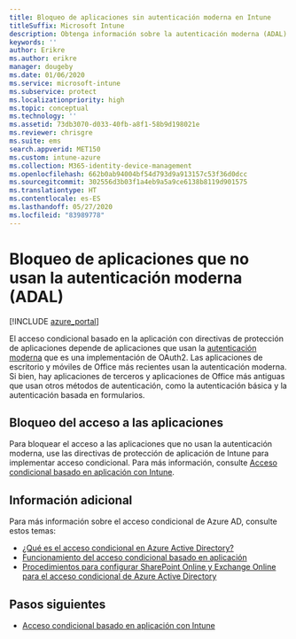 ```yaml
---
title: Bloqueo de aplicaciones sin autenticación moderna en Intune
titleSuffix: Microsoft Intune
description: Obtenga información sobre la autenticación moderna (ADAL) y de aplicaciones con Microsoft Intune.
keywords: ''
author: Erikre
ms.author: erikre
manager: dougeby
ms.date: 01/06/2020
ms.service: microsoft-intune
ms.subservice: protect
ms.localizationpriority: high
ms.topic: conceptual
ms.technology: ''
ms.assetid: 73db3070-d033-40fb-a8f1-58b9d198021e
ms.reviewer: chrisgre
ms.suite: ems
search.appverid: MET150
ms.custom: intune-azure
ms.collection: M365-identity-device-management
ms.openlocfilehash: 662b0ab94004bf54d793d9a913157c53f36d0dcc
ms.sourcegitcommit: 302556d3b03f1a4eb9a5a9ce6138b8119d901575
ms.translationtype: HT
ms.contentlocale: es-ES
ms.lasthandoff: 05/27/2020
ms.locfileid: "83989778"
---
```

# <a name="block-apps-that-dont-use-modern-authentication-adal"></a>Bloqueo de aplicaciones que no usan la autenticación moderna (ADAL)

[!INCLUDE [azure_portal](../includes/azure_portal.md)]

El acceso condicional basado en la aplicación con directivas de protección de aplicaciones depende de aplicaciones que usan la [autenticación moderna](https://support.office.com/article/Using-Office-365-modern-authentication-with-Office-clients-776c0036-66fd-41cb-8928-5495c0f9168a) que es una implementación de OAuth2. Las aplicaciones de escritorio y móviles de Office más recientes usan la autenticación moderna. Si bien, hay aplicaciones de terceros y aplicaciones de Office más antiguas que usan otros métodos de autenticación, como la autenticación básica y la autenticación basada en formularios.

## <a name="block-access-to-apps"></a>Bloqueo del acceso a las aplicaciones

Para bloquear el acceso a las aplicaciones que no usan la autenticación moderna, use las directivas de protección de aplicación de Intune para implementar acceso condicional. Para más información, consulte [Acceso condicional basado en aplicación con Intune](app-based-conditional-access-intune.md).

## <a name="additional-information"></a>Información adicional

Para más información sobre el acceso condicional de Azure AD, consulte estos temas:
- [¿Qué es el acceso condicional en Azure Active Directory?](https://docs.microsoft.com/azure/active-directory/conditional-access/overview)
- [Funcionamiento del acceso condicional basado en aplicación](app-based-conditional-access-intune.md#how-app-based-conditional-access-works)
- [Procedimientos para configurar SharePoint Online y Exchange Online para el acceso condicional de Azure Active Directory](https://docs.microsoft.com/azure/active-directory/conditional-access/conditional-access-for-exo-and-spo)

## <a name="next-steps"></a>Pasos siguientes

- [Acceso condicional basado en aplicación con Intune](app-based-conditional-access-intune.md)
